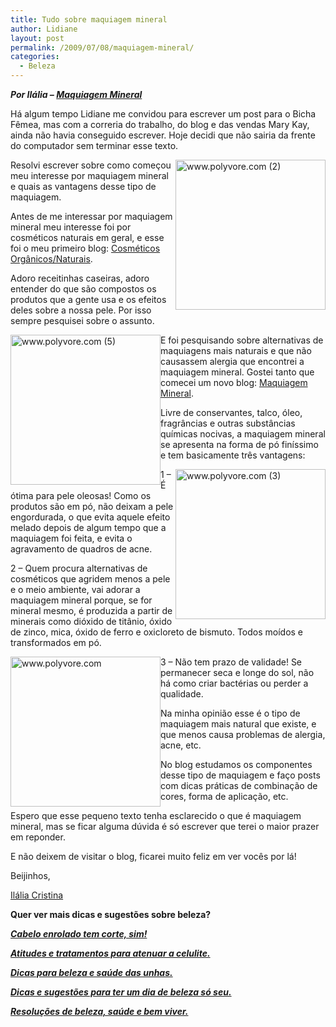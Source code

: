 ```yaml
---
title: Tudo sobre maquiagem mineral
author: Lidiane
layout: post
permalink: /2009/07/08/maquiagem-mineral/
categories:
  - Beleza
---
```

_**Por Ilália – <a href="http://maquiagemmineral.blogspot.com/" target="_blank" rel="noopener noreferrer">Maquiagem Mineral</a>**_

Há algum tempo Lidiane me convidou para escrever um post para o Bicha Fêmea, mas com a correria do trabalho, do blog e das vendas Mary Kay, ainda não havia conseguido escrever. Hoje decidi que não sairia da frente do computador sem terminar esse texto.

[<img style="display: inline; margin-left: 0; margin-right: 0; border-width: 0;" title="www.polyvore.com (2)" src="https://www.trololodemulher.com.br/2009/07/www-polyvore-com2_thumb.jpg" alt="www.polyvore.com (2)" width="240" height="240" align="right" border="0" />](https://www.trololodemulher.com.br/2009/07/www-polyvore-com2.jpg)Resolvi escrever sobre como começou meu interesse por maquiagem mineral e quais as vantagens desse tipo de maquiagem.

Antes de me interessar por maquiagem mineral meu interesse foi por cosméticos naturais em geral, e esse foi o meu primeiro blog: <a href="http://cosmeticosorganicosnaturais.blogspot.com/" target="_blank" rel="noopener noreferrer">Cosméticos Orgânicos/Naturais</a>.

Adoro receitinhas caseiras, adoro entender do que são compostos os produtos que a gente usa e os efeitos deles sobre a nossa pele. Por isso sempre pesquisei sobre o assunto.

[<img style="display: inline; margin-left: 0; margin-right: 0; border-width: 0;" title="www.polyvore.com (5)" src="https://www.trololodemulher.com.br/2009/07/www-polyvore-com5_thumb.jpg" alt="www.polyvore.com (5)" width="240" height="240" align="left" border="0" />](https://www.trololodemulher.com.br/2009/07/www-polyvore-com5.jpg) E foi pesquisando sobre alternativas de maquiagens mais naturais e que não causassem alergia que encontrei a maquiagem mineral. Gostei tanto que comecei um novo blog: <a href="http://maquiagemmineral.blogspot.com/" target="_blank" rel="noopener noreferrer">Maquiagem Mineral</a>.

Livre de conservantes, talco, óleo, fragrâncias e outras substâncias químicas nocivas, a maquiagem mineral se apresenta na forma de pó finíssimo e tem basicamente três vantagens:

[<img style="display: inline; margin-left: 0; margin-right: 0; border-width: 0;" title="www.polyvore.com (3)" src="https://www.trololodemulher.com.br/2009/07/www-polyvore-com3_thumb.jpg" alt="www.polyvore.com (3)" width="240" height="240" align="right" border="0" />](https://www.trololodemulher.com.br/2009/07/www-polyvore-com3.jpg) 1 &#8211; É ótima para pele oleosas! Como os produtos são em pó, não deixam a pele engordurada, o que evita aquele efeito melado depois de algum tempo que a maquiagem foi feita, e evita o agravamento de quadros de acne.

2 – Quem procura alternativas de cosméticos que agridem menos a pele e o meio ambiente, vai adorar a maquiagem mineral porque, se for mineral mesmo, é produzida a partir de minerais como dióxido de titânio, óxido de zinco, mica, óxido de ferro e oxicloreto de bismuto. Todos moídos e transformados em pó.

[<img style="display: inline; margin-left: 0; margin-right: 0; border-width: 0;" title="www.polyvore.com" src="https://www.trololodemulher.com.br/2009/07/www-polyvore-com_thumb.jpg" alt="www.polyvore.com" width="240" height="240" align="left" border="0" />](https://www.trololodemulher.com.br/2009/07/www-polyvore-com.jpg) 3 – Não tem prazo de validade! Se permanecer seca e longe do sol, não há como criar bactérias ou perder a qualidade.

Na minha opinião esse é o tipo de maquiagem mais natural que existe, e que menos causa problemas de alergia, acne, etc.

No blog estudamos os componentes desse tipo de maquiagem e faço posts com dicas práticas de combinação de cores, forma de aplicação, etc.

Espero que esse pequeno texto tenha esclarecido o que é maquiagem mineral, mas se ficar alguma dúvida é só escrever que terei o maior prazer em reponder.

E não deixem de visitar o blog, ficarei muito feliz em ver vocês por lá!

Beijinhos,

<a href="http://maquiagemmineral.blogspot.com/" target="_blank" rel="noopener noreferrer">Ilália Cristina</a>

**Quer ver mais dicas e sugestões sobre beleza?**

<a href="http://www.trololodemulher.com.br/2010/02/23/cabelo-cacheado/" target="_self"><strong><em>Cabelo enrolado tem corte, sim!</em></strong></a>

**_<a href="http://www.trololodemulher.com.br/2009/12/14/atitudes-e-tratamentos-para-atenuar-a-celulite/" target="_self">Atitudes e tratamentos para atenuar a celulite.</a>_**

**_<a href="http://www.trololodemulher.com.br/2009/04/14/unhas-dicas-cuidados/" target="_self">Dicas para beleza e saúde das unhas.</a>_**

**_<a href="http://www.trololodemulher.com.br/2009/04/09/convidada-raissa-beleza/" target="_self">Dicas e sugestões para ter um dia de beleza só seu.</a>_**

**_<a href="http://www.trololodemulher.com.br/2009/01/03/dica-beleza-saude/" target="_self">Resoluções de beleza, saúde e bem viver.</a>_**